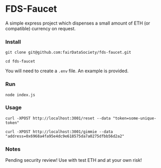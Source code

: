 # FDS-Faucet

A simple express project which dispenses a small amount of ETH (or compatible) currency on request.

### Install

`git clone git@github.com:fairDataSociety/fds-faucet.git`

`cd fds-faucet`

You will need to create a `.env` file. An example is provided.

### Run

`node index.js`

### Usage

`curl -XPOST http://localhost:3001/reset --data "token=some-unique-token"`

`curl -XPOST http://localhost:3001/gimmie --data "address=0x6968a4fa95e4dc9e618575da7a0275dfbb56d2a2"`

### Notes

Pending security review! Use with test ETH and at your own risk!